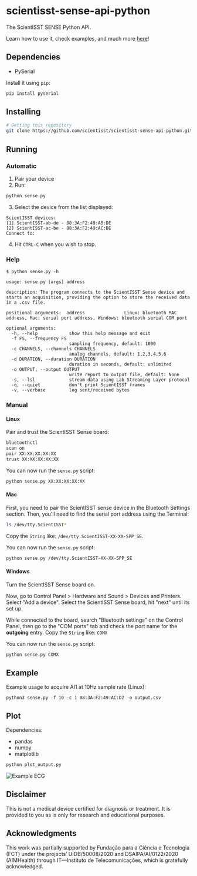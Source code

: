 
# scientisst-sense-api-python

The ScientISST SENSE Python API.

Learn how to use it, check examples, and much more [here](https://scientisst.github.io/scientisst-sense-api-python/)!

## Dependencies

- PySerial

Install it using `pip`:

```sh
pip install pyserial
```

## Installing

```sh
# Getting this repository 
git clone https://github.com/scientisst/scientisst-sense-api-python.git
```

## Running

### Automatic

1. Pair your device
2. Run:
```sh
python sense.py
```
3. Select the device from the list displayed:
```
ScientISST devices:
[1] ScientISST-ab-de - 08:3A:F2:49:AB:DE
[2] ScientISST-ac-be - 08:3A:F2:49:AC:BE
Connect to: 
```
4. Hit `CTRL-C` when you wish to stop.

### Help
```
$ python sense.py -h

usage: sense.py [args] address

description: The program connects to the ScientISST Sense device and starts an acquisition, providing the option to store the received data in a .csv file.

positional arguments:  address               Linux: bluetooth MAC address, Mac: serial port address, Windows: bluetooth serial COM port

optional arguments:
  -h, --help            show this help message and exit
  -f FS, --frequency FS
                        sampling frequency, default: 1000
  -c CHANNELS, --channels CHANNELS
                        analog channels, default: 1,2,3,4,5,6
  -d DURATION, --duration DURATION
                        duration in seconds, default: unlimited
  -o OUTPUT, --output OUTPUT
                        write report to output file, default: None
  -s, --lsl             stream data using Lab Streaming Layer protocol
  -q, --quiet           don't print ScientISST frames
  -v, --verbose         log sent/received bytes
```

### Manual

#### Linux

Pair and trust the ScientISST Sense board:

```sh
bluetoothctl
scan on
pair XX:XX:XX:XX:XX
trust XX:XX:XX:XX:XX
```

You can now run the `sense.py` script:
```sh
python sense.py XX:XX:XX:XX:XX
```

#### Mac

First, you need to pair the ScientISST sense device in the Bluetooth Settings section.
Then, you'll need to find the serial port address using the Terminal:

```sh
ls /dev/tty.ScientISST*
```

Copy the `String` like: `/dev/tty.ScientISST-XX-XX-SPP_SE`.

You can now run the `sense.py` script:

```sh
python sense.py /dev/tty.ScientISST-XX-XX-SPP_SE
```


#### Windows

Turn the ScientISST Sense board on.

Now, go to Control Panel > Hardware and Sound > Devices and Printers. Select "Add a device". Select the ScientISST Sense board, hit "next" until its set up.

While connected to the board, search "Bluetooth settings" on the Control Panel, then go to the "COM ports" tab and check the port name for the **outgoing** entry. Copy the `String` like: `COMX`

You can now run the `sense.py` script:

```sh
python sense.py COMX
```

## Example

Example usage to acquire AI1 at 10Hz sample rate (Linux):

```
python3 sense.py -f 10 -c 1 08:3A:F2:49:AC:D2 -o output.csv
```


## Plot

Dependencies:
- pandas
- numpy
- matplotlib

```sh
python plot_output.py
```

![Example ECG](https://raw.githubusercontent.com/scientisst/scientisst-sense-api-py/main/docs/img/example-plot.png)

## Disclaimer

This is not a medical device certified for diagnosis or treatment. It is provided to you as is only for research and educational purposes.

## Acknowledgments

This work was partially supported by Fundação para a Ciência e Tecnologia (FCT) under the projects’ UIDB/50008/2020 and DSAIPA/AI/0122/2020 (AIMHealth) through IT—Instituto de Telecomunicações, which is gratefully acknowledged. 
